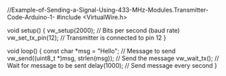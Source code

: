 //Example-of-Sending-a-Signal-Using-433-MHz-Modules.Transmitter-Code-Arduino-1-
#include <VirtualWire.h>

void setup() {
  vw_setup(2000);  // Bits per second (baud rate)
  vw_set_tx_pin(12);  // Transmitter is connected to pin 12
}

void loop() {
  const char *msg = "Hello";  // Message to send
  vw_send((uint8_t *)msg, strlen(msg));  // Send the message
  vw_wait_tx();  // Wait for message to be sent
  delay(1000);  // Send message every second
}
